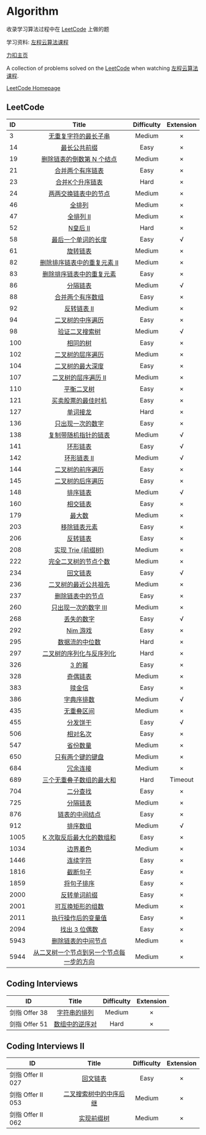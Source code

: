 # Algorithm

收录学习算法过程中在 [LeetCode](https://leetcode-cn.com/) 上做的题

学习资料: [左程云算法课程](https://www.bilibili.com/video/BV13g41157hK?spm_id_from=333.999.0.0)

[力扣主页](https://leetcode-cn.com/u/neohv/)

A collection of problems solved on the [LeetCode](https://leetcode-cn.com/) when watching [左程云算法课程](https://www.bilibili.com/video/BV13g41157hK?spm_id_from=333.999.0.0).

[LeetCode Homepage](https://leetcode-cn.com/u/neohv/)

## LeetCode

| ID   |                            Title                             | Difficulty | Extension |
| :--- | :----------------------------------------------------------: | :--------: | :-------: |
| 3    | [无重复字符的最长子串](https://leetcode-cn.com/problems/longest-substring-without-repeating-characters/) |   Medium   |     ×     |
| 14   | [最长公共前缀](https://leetcode-cn.com/problems/longest-common-prefix/) |    Easy    |     ×     |
| 19   | [删除链表的倒数第 N 个结点](https://leetcode-cn.com/problems/remove-nth-node-from-end-of-list/) |   Medium   |     ×     |
| 21   | [合并两个有序链表](https://leetcode-cn.com/problems/merge-two-sorted-lists/) |    Easy    |     ×     |
| 23   | [合并K个升序链表](https://leetcode-cn.com/problems/merge-k-sorted-lists/) |    Hard    |     ×     |
| 24   | [两两交换链表中的节点](https://leetcode-cn.com/problems/swap-nodes-in-pairs/) |   Medium   |     ×     |
| 46   |   [全排列](https://leetcode-cn.com/problems/permutations/)   |   Medium   |     ×     |
| 47   | [全排列 II](https://leetcode-cn.com/problems/permutations-ii/) |   Medium   |     ×     |
| 52   |  [N皇后 II](https://leetcode-cn.com/problems/n-queens-ii/)   |    Hard    |     ×     |
| 58   | [最后一个单词的长度](https://leetcode-cn.com/problems/length-of-last-word) |    Easy    |     √     |
| 61   |   [旋转链表](https://leetcode-cn.com/problems/rotate-list)   |   Medium   |     ×     |
| 82   | [删除排序链表中的重复元素 II](https://leetcode-cn.com/problems/remove-duplicates-from-sorted-list-ii) |   Medium   |     ×     |
| 83   | [删除排序链表中的重复元素](https://leetcode-cn.com/problems/remove-duplicates-from-sorted-list) |    Easy    |     ×     |
| 86   | [分隔链表](https://leetcode-cn.com/problems/partition-list)  |   Medium   |     √     |
| 88   | [合并两个有序数组](https://leetcode-cn.com/problems/merge-sorted-array) |    Easy    |     ×     |
| 92   | [反转链表 II](https://leetcode-cn.com/problems/reverse-linked-list-ii) |   Medium   |     ×     |
| 94   | [二叉树的中序遍历](https://leetcode-cn.com/problems/binary-tree-inorder-traversal) |    Easy    |     ×     |
| 98   | [验证二叉搜索树](https://leetcode-cn.com/problems/validate-binary-search-tree) |   Medium   |     √     |
| 100  |     [相同的树](https://leetcode.com/problems/same-tree/)     |    Easy    |     ×     |
| 102  | [二叉树的层序遍历](https://leetcode-cn.com/problems/binary-tree-level-order-traversal) |   Medium   |     ×     |
| 104  | [二叉树的最大深度](https://leetcode-cn.com/problems/maximum-depth-of-binary-tree) |    Easy    |     ×     |
| 107  | [二叉树的层序遍历 II](https://leetcode-cn.com/problems/binary-tree-level-order-traversal-ii) |   Medium   |     ×     |
| 110  | [平衡二叉树](https://leetcode-cn.com/problems/balanced-binary-tree) |    Easy    |     ×     |
| 121  | [买卖股票的最佳时机](https://leetcode-cn.com/problems/best-time-to-buy-and-sell-stock) |    Easy    |     ×     |
| 127  |   [单词接龙](https://leetcode-cn.com/problems/word-ladder)   |    Hard    |     ×     |
| 136  | [只出现一次的数字](https://leetcode-cn.com/problems/single-number) |    Easy    |     ×     |
| 138  | [复制带随机指针的链表](https://leetcode-cn.com/problems/copy-list-with-random-pointer) |   Medium   |     √     |
| 141  | [环形链表](https://leetcode-cn.com/problems/linked-list-cycle) |    Easy    |     √     |
| 142  | [环形链表 II](https://leetcode-cn.com/problems/linked-list-cycle-ii) |   Medium   |     √     |
| 144  | [二叉树的前序遍历](https://leetcode-cn.com/problems/binary-tree-preorder-traversal) |    Easy    |     ×     |
| 145  | [二叉树的后序遍历](https://leetcode-cn.com/problems/binary-tree-postorder-traversal) |    Easy    |     ×     |
| 148  |    [排序链表](https://leetcode-cn.com/problems/sort-list)    |   Medium   |     √     |
| 160  | [相交链表](https://leetcode-cn.com/problems/intersection-of-two-linked-lists) |    Easy    |     ×     |
| 179  |  [最大数](https://leetcode-cn.com/problems/largest-number/)  |   Medium   |     ×     |
| 203  | [移除链表元素](https://leetcode-cn.com/problems/remove-linked-list-elements) |    Easy    |     ×     |
| 206  | [反转链表](https://leetcode-cn.com/problems/reverse-linked-list) |    Easy    |     ×     |
| 208  | [实现 Trie (前缀树)](https://leetcode-cn.com/problems/implement-trie-prefix-tree) |   Medium   |     ×     |
| 222  | [完全二叉树的节点个数](https://leetcode-cn.com/problems/count-complete-tree-nodes) |   Medium   |     ×     |
| 234  | [回文链表](https://leetcode-cn.com/problems/palindrome-linked-list) |    Easy    |     √     |
| 236  | [二叉树的最近公共祖先](https://leetcode-cn.com/problems/lowest-common-ancestor-of-a-binary-tree) |   Medium   |     ×     |
| 237  | [删除链表中的节点](https://leetcode-cn.com/problems/delete-node-in-a-linked-list) |    Easy    |     ×     |
| 260  | [只出现一次的数字 III](https://leetcode-cn.com/problems/single-number-iii) |   Medium   |     ×     |
| 268  | [丢失的数字](https://leetcode-cn.com/problems/missing-number) |    Easy    |     √     |
| 292  |    [Nim 游戏](https://leetcode-cn.com/problems/nim-game)     |    Easy    |     ×     |
| 295  | [数据流的中位数](https://leetcode-cn.com/problems/find-median-from-data-stream) |    Hard    |     ×     |
| 297  | [二叉树的序列化与反序列化](https://leetcode-cn.com/problems/serialize-and-deserialize-binary-tree) |    Hard    |     ×     |
| 326  |  [3 的幂](https://leetcode-cn.com/problems/power-of-three)   |    Easy    |     ×     |
| 328  | [奇偶链表](https://leetcode-cn.com/problems/odd-even-linked-list) |   Medium   |     ×     |
| 383  |    [赎金信](https://leetcode-cn.com/problems/ransom-note)    |    Easy    |     ×     |
| 386  | [字典序排数](https://leetcode-cn.com/problems/lexicographical-numbers/) |   Medium   |     √     |
| 435  | [无重叠区间](https://leetcode-cn.com/problems/non-overlapping-intervals/) |   Medium   |     ×     |
| 455  | [分发饼干](https://leetcode-cn.com/problems/assign-cookies/) |    Easy    |     √     |
| 506  | [相对名次](https://leetcode-cn.com/problems/relative-ranks)  |    Easy    |     ×     |
| 547  | [省份数量](https://leetcode-cn.com/problems/number-of-provinces) |   Medium   |     ×     |
| 650  | [只有两个键的键盘](https://leetcode-cn.com/problems/2-keys-keyboard) |   Medium   |     ×     |
| 684  | [冗余连接](https://leetcode-cn.com/problems/redundant-connection) |   Medium   |     ×     |
| 689  | [三个无重叠子数组的最大和](https://leetcode-cn.com/problems/maximum-sum-of-3-non-overlapping-subarrays/) |    Hard    |  Timeout  |
| 704  |  [二分查找](https://leetcode-cn.com/problems/binary-search)  |    Easy    |     ×     |
| 725  | [分隔链表](https://leetcode-cn.com/problems/split-linked-list-in-parts) |   Medium   |     ×     |
| 876  | [链表的中间结点](https://leetcode-cn.com/problems/middle-of-the-linked-list) |    Easy    |     ×     |
| 912  |  [排序数组](https://leetcode-cn.com/problems/sort-an-array)  |   Medium   |     √     |
| 1005 | [K 次取反后最大化的数组和](https://leetcode-cn.com/problems/maximize-sum-of-array-after-k-negations) |    Easy    |     ×     |
| 1034 | [边界着色](https://leetcode-cn.com/problems/coloring-a-border) |   Medium   |     ×     |
| 1446 | [连续字符](https://leetcode-cn.com/problems/consecutive-characters/) |    Easy    |     ×     |
| 1816 | [截断句子](https://leetcode-cn.com/problems/truncate-sentence) |    Easy    |     ×     |
| 1859 | [将句子排序](https://leetcode-cn.com/problems/sorting-the-sentence/) |    Easy    |     ×     |
| 2000 | [反转单词前缀](https://leetcode-cn.com/problems/reverse-prefix-of-word) |    Easy    |     ×     |
| 2001 | [可互换矩形的组数](https://leetcode-cn.com/problems/number-of-pairs-of-interchangeable-rectangles) |   Medium   |     ×     |
| 2011 | [执行操作后的变量值](https://leetcode-cn.com/problems/final-value-of-variable-after-performing-operations) |    Easy    |     ×     |
| 2094 | [找出 3 位偶数](https://leetcode-cn.com/problems/finding-3-digit-even-numbers) |    Easy    |     ×     |
| 5943 | [删除链表的中间节点](https://leetcode-cn.com/problems/delete-the-middle-node-of-a-linked-list/) |   Medium   |     ×     |
| 5944 | [从二叉树一个节点到另一个节点每一步的方向](https://leetcode-cn.com/problems/step-by-step-directions-from-a-binary-tree-node-to-another/) |   Medium   |     ×     |

## Coding Interviews

| ID            |                            Title                             | Difficulty | Extension |
| ------------- | :----------------------------------------------------------: | :--------: | :-------: |
| 剑指 Offer 38 | [字符串的排列](https://leetcode-cn.com/problems/zi-fu-chuan-de-pai-lie-lcof/) |   Medium   |     ×     |
| 剑指 Offer 51 | [数组中的逆序对](https://leetcode-cn.com/problems/shu-zu-zhong-de-ni-xu-dui-lcof/) |    Hard    |     ×     |

## Coding Interviews  II

| ID                |                            Title                             | Difficulty | Extension |
| ----------------- | :----------------------------------------------------------: | :--------: | :-------: |
| 剑指 Offer II 027 |     [回文链表](https://leetcode-cn.com/problems/aMhZSa/)     |    Easy    |     ×     |
| 剑指 Offer II 053 | [二叉搜索树中的中序后继](https://leetcode-cn.com/problems/P5rCT8/) |   Medium   |     ×     |
| 剑指 Offer II 062 |    [实现前缀树](https://leetcode-cn.com/problems/QC3q1f/)    |   Medium   |     ×     |

